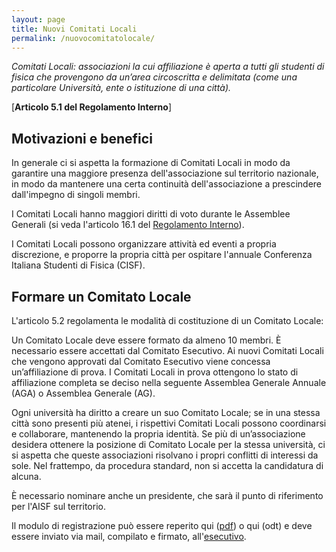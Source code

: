 ```yaml
---
layout: page
title: Nuovi Comitati Locali
permalink: /nuovocomitatolocale/
---
```


_Comitati Locali: associazioni la cui affiliazione è aperta a tutti gli studenti di fisica che provengono da un’area circoscritta e delimitata (come una particolare Università, ente o istituzione di una città)._

[**Articolo 5.1 del Regolamento Interno**]

 
## Motivazioni e benefici

In generale ci si aspetta la formazione di Comitati Locali in modo da garantire una maggiore presenza dell'associazione sul territorio nazionale, in modo da mantenere una certa continuità dell'associazione a prescindere dall'impegno di singoli membri.

I Comitati Locali hanno maggiori diritti di voto durante le Assemblee Generali (si veda l'articolo 16.1 del [Regolamento Interno](/documenti/)).

I Comitati Locali possono organizzare attività ed eventi a propria discrezione, e proporre la propria città per ospitare l'annuale Conferenza Italiana Studenti di Fisica (CISF).

 
## Formare un Comitato Locale

L'articolo 5.2 regolamenta le modalità di costituzione di un Comitato Locale:

Un Comitato Locale deve essere formato da almeno 10 membri. È necessario essere accettati dal Comitato Esecutivo. Ai nuovi Comitati Locali che vengono approvati dal Comitato Esecutivo viene concessa un’affiliazione di prova. I Comitati Locali in prova ottengono lo stato di affiliazione completa se deciso nella seguente Assemblea Generale Annuale (AGA) o Assemblea Generale (AG).

Ogni università ha diritto a creare un suo Comitato Locale; se in una stessa città sono presenti più atenei, i rispettivi Comitati Locali possono coordinarsi e collaborare, mantenendo la propria identità.
Se più di un’associazione desidera ottenere la posizione di Comitato Locale per la stessa università, ci si aspetta che queste associazioni risolvano i propri conflitti di interessi da sole. Nel frattempo, da procedura standard, non si accetta la candidatura di alcuna.

È necessario nominare anche un presidente, che sarà il punto di riferimento per l'AISF sul territorio.

Il modulo di registrazione può essere reperito qui ([pdf](http://www.ai-sf.it/owncloud/index.php/s/CcihQE9p9IjGMQP)) o qui (odt) e deve essere inviato via mail, compilato e firmato, all'[esecutivo](mailto:esecutivo@ai-sf.it).
